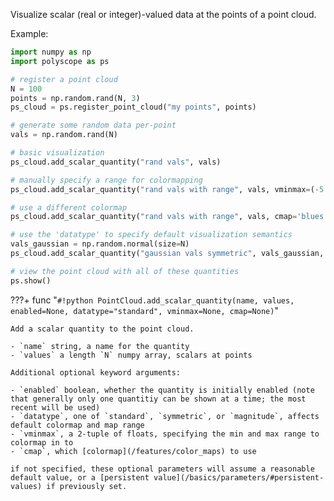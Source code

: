 Visualize scalar (real or integer)-valued data at the points of a point cloud.

Example:
```python
import numpy as np
import polyscope as ps

# register a point cloud
N = 100
points = np.random.rand(N, 3)
ps_cloud = ps.register_point_cloud("my points", points)

# generate some random data per-point
vals = np.random.rand(N)

# basic visualization
ps_cloud.add_scalar_quantity("rand vals", vals)

# manually specify a range for colormapping
ps_cloud.add_scalar_quantity("rand vals with range", vals, vminmax=(-5., 5.))

# use a different colormap
ps_cloud.add_scalar_quantity("rand vals with range", vals, cmap='blues')

# use the 'datatype' to specify default visualization semantics
vals_gaussian = np.random.normal(size=N)
ps_cloud.add_scalar_quantity("gaussian vals symmetric", vals_gaussian, datatype='symmetric')

# view the point cloud with all of these quantities
ps.show() 
```

???+ func "`#!python PointCloud.add_scalar_quantity(name, values, enabled=None, datatype="standard", vminmax=None, cmap=None)`"

    Add a scalar quantity to the point cloud.

    - `name` string, a name for the quantity
    - `values` a length `N` numpy array, scalars at points
    
    Additional optional keyword arguments:

    - `enabled` boolean, whether the quantity is initially enabled (note that generally only one quantitiy can be shown at a time; the most recent will be used)
    - `datatype`, one of `standard`, `symmetric`, or `magnitude`, affects default colormap and map range
    - `vminmax`, a 2-tuple of floats, specifying the min and max range to colormap in to
    - `cmap`, which [colormap](/features/color_maps) to use
    
    if not specified, these optional parameters will assume a reasonable default value, or a [persistent value](/basics/parameters/#persistent-values) if previously set.
    
